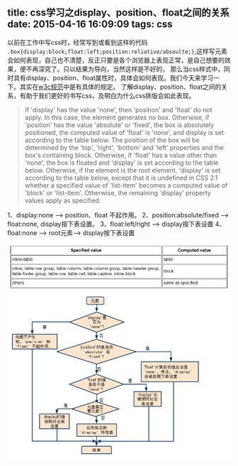 title: css学习之display、position、float之间的关系
date: 2015-04-16 16:09:09
tags: css
---

以前在工作中写css时，经常写到或看到这样的代码 `.box{display:block;float:left;position:reliative/absoulte;}`,这样写元素会如何表现，自己也不清楚，反正只要是各个浏览器上表现正常，是自己想要的效果，便不再深究了。只以结果为导向，当然这样是不好的，
那么当css样式中，同时具有display、position、float属性时，具体会如何表现。我们今天来学习一下。其实在[w3c规范](http://www.w3.org/TR/CSS2/visuren.html#dis-pos-flo)中是有具体的规定。
了解display、position、float之间的关系，有助于我们更好的书写css，及明白为什么css排版会如此表现。

>If 'display' has the value 'none', then 'position' and 'float' do not apply. In this case, the element generates no box.
Otherwise, if 'position' has the value 'absolute' or 'fixed', the box is absolutely positioned, the computed value of 'float' is 'none', and display is set according to the table below. The position of the box will be determined by the 'top', 'right', 'bottom' and 'left' properties and the box's containing block.
Otherwise, if 'float' has a value other than 'none', the box is floated and 'display' is set according to the table below.
Otherwise, if the element is the root element, 'display' is set according to the table below, except that it is undefined in CSS 2.1 whether a specified value of 'list-item' becomes a computed value of 'block' or 'list-item'.
Otherwise, the remaining 'display' property values apply as specified.

1、display:none --> position、float 不起作用。
2、position:absolute/fixed --> float:none, display按下表设置。
3、float:left/right --> display按下表设置
4、float:none --> root元素--> display按下表设置


![display-position-float.jpg](/img/display-position-float.jpg)
![display-position-float1.jpg](/img/display-position-float1.png)
